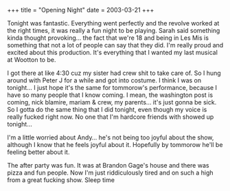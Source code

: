 +++
title = "Opening Night"
date = 2003-03-21
+++

Tonight was fantastic. Everything went perfectly and the revolve worked at the right times, it was really a fun night to be playing. Sarah said something kinda thought provoking&#8230; the fact that we're 18 and being in Les Mis is something that not a lot of people can say that they did. I'm really proud and excited about this production. It's everything that I wanted my last musical at Wootton to be.

I got there at like 4:30 cuz my sister had crew shit to take care of. So I hung around with Peter J for a while and got into costume. I think I was on tonight&#8230; I just hope it's the same for tommorow's performance, because I have so many people that I know coming. I mean, the washington post is coming, nick blamire, mariam & crew, my parents&#8230; it's just gonna be sick. So I gotta do the same thing that I did tonight, even though my voice is really fucked right now. No one that I'm hardcore friends with showed up tonight&#8230;

I'm a little worried about Andy&#8230; he's not being too joyful about the show, although I know that he feels joyful about it. Hopefully by tommorow he'll be feeling better about it.

The after party was fun. It was at Brandon Gage's house and there was pizza and fun people. Now I'm just riddiculously tired and on such a high from a great fucking show. Sleep time